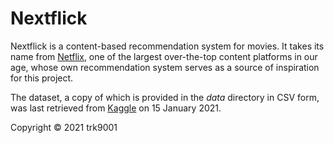 # Nextflick

Nextflick is a content-based recommendation system for movies. It takes its
name from [Netflix][1], one of the largest over-the-top content platforms in
our age, whose own recommendation system serves as a source of inspiration for
this project.

The dataset, a copy of which is provided in the *data* directory in CSV form,
was last retrieved from [Kaggle][2] on 15 January 2021.

Copyright © 2021 trk9001

[1]: https://www.netflix.com
[2]: https://www.kaggle.com/rounakbanik/the-movies-dataset
